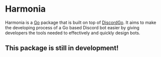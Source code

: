 # Harmonia
Harmonia is a [Go](https://golang.org/) package that is built on top of [DiscordGo](https://github.com/bwmarrin/discordgo). It aims to make the developing process of a Go based Discord bot easier by giving developers the tools needed to effectively and quickly design bots.

## This package is still in development!
